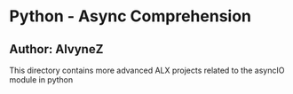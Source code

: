 # Python - Async Comprehension
## Author: AlvyneZ
This directory contains more advanced ALX projects related to the asyncIO module in python
